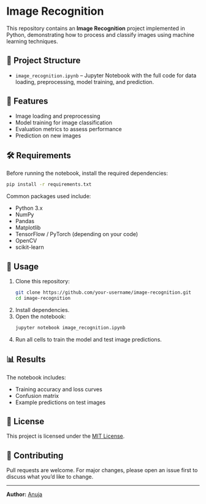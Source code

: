 # Image Recognition

This repository contains an **Image Recognition** project implemented in Python, demonstrating how to process and classify images using machine learning techniques.

## 📂 Project Structure
- `image_recognition.ipynb` – Jupyter Notebook with the full code for data loading, preprocessing, model training, and prediction.

## 🚀 Features
- Image loading and preprocessing
- Model training for image classification
- Evaluation metrics to assess performance
- Prediction on new images

## 🛠️ Requirements
Before running the notebook, install the required dependencies:

```bash
pip install -r requirements.txt
```

Common packages used include:
- Python 3.x
- NumPy
- Pandas
- Matplotlib
- TensorFlow / PyTorch (depending on your code)
- OpenCV
- scikit-learn

## 📌 Usage
1. Clone this repository:
   ```bash
   git clone https://github.com/your-username/image-recognition.git
   cd image-recognition
   ```
2. Install dependencies.
3. Open the notebook:
   ```bash
   jupyter notebook image_recognition.ipynb
   ```
4. Run all cells to train the model and test image predictions.

## 📊 Results
The notebook includes:
- Training accuracy and loss curves
- Confusion matrix
- Example predictions on test images

## 📜 License
This project is licensed under the [MIT License](LICENSE).

## 🤝 Contributing
Pull requests are welcome. For major changes, please open an issue first to discuss what you’d like to change.

---

**Author:** [Anuja](https://github.com/anuja-02)

